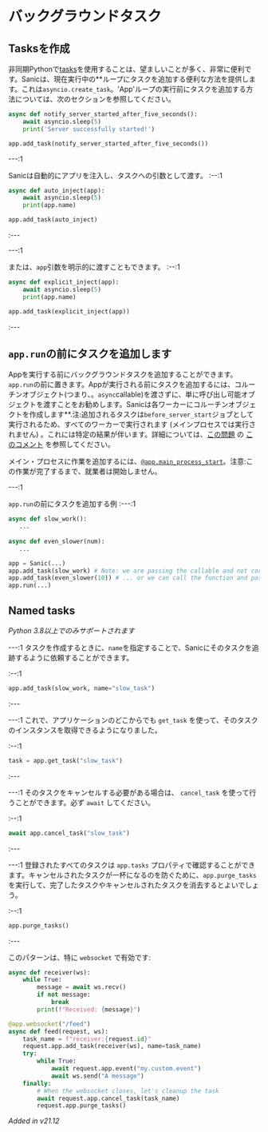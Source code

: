 # バックグラウンドタスク

## Tasksを作成
非同期Pythonで[tasks](https://docs.python.org/3/library/asyncio-task.html#asyncio.create_task)を使用することは、望ましいことが多く、非常に便利です。Sanicは、現在実行中の**ループにタスクを追加する便利な方法を提供します。これは`asyncio.create_task`。'App'ループの実行前にタスクを追加する方法については、次のセクションを参照してください。

```python
async def notify_server_started_after_five_seconds():
    await asyncio.sleep(5)
    print('Server successfully started!')

app.add_task(notify_server_started_after_five_seconds())
```

---:1

Sanicは自動的にアプリを注入し、タスクへの引数として渡す。
:--:1
```python
async def auto_inject(app):
    await asyncio.sleep(5)
    print(app.name)

app.add_task(auto_inject)
```
:---

---:1

または、`app`引数を明示的に渡すこともできます。
:--:1
```python
async def explicit_inject(app):
    await asyncio.sleep(5)
    print(app.name)

app.add_task(explicit_inject(app))
```
:---

## `app.run`の前にタスクを追加します

Appを実行する前にバックグラウンドタスクを追加することができます。`app.run`の前に置きます。Appが実行される前にタスクを追加するには、コルーチンオブジェクト(つまり、。`async`callable)を渡さずに、単に呼び出し可能オブジェクトを渡すことをお勧めします。Sanicは各ワーカーにコルーチンオブジェクトを作成します**.注:追加されるタスクは`before_server_start`ジョブとして実行されるため、すべてのワーカーで実行されます (メインプロセスでは実行されません) 。これには特定の結果が伴います。詳細については、[この問題](https://github.com/sanic-org/sanic/issues/2139) の [このコメント](https://github.com/sanic-org/sanic/issues/2139#issuecomment-868993668) を参照してください。

メイン・プロセスに作業を追加するには、[`@app.main_process_start`](./listeners.md)。注意:この作業が完了するまで、就業者は開始しません。

---:1

`app.run`の前にタスクを追加する例
:---:1
```python
async def slow_work():
   ...
   
async def even_slower(num):
   ...

app = Sanic(...)
app.add_task(slow_work) # Note: we are passing the callable and not coroutine object ...
app.add_task(even_slower(10)) # ... or we can call the function and pass the coroutine.
app.run(...)
```

## Named tasks

_Python 3.8以上でのみサポートされます_

---:1
タスクを作成するときに、`name`を指定することで、Sanicにそのタスクを追跡するように依頼することができます。

:--:1
```python
app.add_task(slow_work, name="slow_task")
```
:---

---:1
これで、アプリケーションのどこからでも `get_task` を使って、そのタスクのインスタンスを取得できるようになりました。

:--:1
```python
task = app.get_task("slow_task")
```
:---

---:1
そのタスクをキャンセルする必要がある場合は、 `cancel_task` を使って行うことができます。必ず `await` してください。

:--:1
```python
await app.cancel_task("slow_task")
```
:---

---:1
登録されたすべてのタスクは `app.tasks` プロパティで確認することができます。キャンセルされたタスクが一杯になるのを防ぐために、`app.purge_tasks`を実行して、完了したタスクやキャンセルされたタスクを消去するとよいでしょう。

:--:1
```python
app.purge_tasks()
```
:---

このパターンは、特に `websocket` で有効です:

```python
async def receiver(ws):
    while True:
        message = await ws.recv()
        if not message:
            break
        print(f"Received: {message}")

@app.websocket("/feed")
async def feed(request, ws):
    task_name = f"receiver:{request.id}"
    request.app.add_task(receiver(ws), name=task_name)
    try:
        while True:
            await request.app.event("my.custom.event")
            await ws.send("A message")
    finally:
        # When the websocket closes, let's cleanup the task
        await request.app.cancel_task(task_name)
        request.app.purge_tasks()
```

*Added in v21.12*
